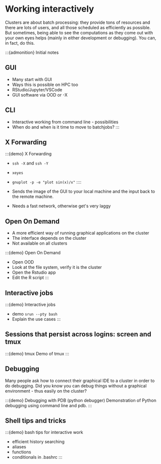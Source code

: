 # Working interactively

Clusters are about batch processing: they provide tons of resources
and there are lots of users, and all those scheduled as efficiently as
possible. But sometimes, being able to see the computations as they
come out with your own eyes helps (mainly in either development or
debugging).  You can, in fact, do this.

:::{admonition} Initial notes

## GUI

- Many start with GUI
- Ways this is possible on HPC too
- RStudio/Jupyter/VSCode
- GUI software via OOD or -X

## CLI

- Interactive working from command line - possibilities
- When do and when is it time to move to batchjobs?
:::

## X Forwarding

:::{demo} X Forwarding
- `ssh -X` and `ssh -Y`
- `xeyes`
- `gnuplot -p -e "plot sin(x)/x"`
::::

- Sends the image of the GUI to your local machine and
  the input back to the remote machine.
- Needs a fast network, otherwise get's very laggy


## Open On Demand

- A more efficient way of running graphical applications
  on the cluster
- The interface depends on the cluster
- Not available on all clusters

:::{demo} Open On Demand
- Open OOD
- Look at the file system, verify it is the cluster
- Open the Rstudio app
- Edit the R script
:::


## Interactive jobs

:::{demo} Interactive jobs
- demo `srun --pty bash`
- Explain the use cases
:::

## Sessions that persist across logins: screen and tmux

:::{demo} tmux
Demo of tmux
:::

## Debugging

Many people ask how to connect their graphical IDE to a cluster in
order to do debugging.  Did you know you can debug things without a
graphical environment - thus easily on the cluster?

:::{demo} Debugging with PDB (python debugger)
Demonstration of Python debugging using command line and pdb.
:::

## Shell tips and tricks

:::{demo} bash tips for interactive work
- efficient history searching
- aliases
- functions
- conditionals in .bashrc
:::

